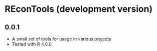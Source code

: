 # REconTools (development version)

## 0.0.1

* A small set of tools for usage in various [projects](https://fanwangecon.github.io/research.html)
* Tested with R 4.0.0 
